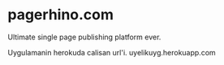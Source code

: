 # pagerhino.com

Ultimate single page publishing platform ever.


  Uygulamanin herokuda calisan url'i.
  uyelikuyg.herokuapp.com
